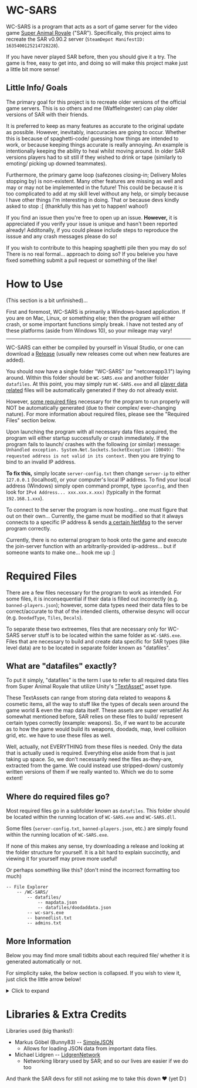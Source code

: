 # WC-SARS
WC-SARS is a program that acts as a sort of game server for the video game [Super Animal Royale](https://animalroyale.com "Super Animal Royale's official site") ("SAR"). Specifically, this project aims to recreate the SAR v0.90.2 server (`SteamDepot ManifestID: 1635400125214728228`).

If you have never played SAR before, then you should give it a try. The game is free, easy to get into, and doing so will make this project make just a little bit more sense!


## Little Info/ Goals
The primary goal for this project is to recreate older versions of the official game servers. This is so others and me (WaffleIngester) can play older versions of SAR with their friends.

It is preferred to keep as many features as accurate to the original update as possible. However, inevitably, inaccuracies are going to occur. Whether this is because of spaghetti-code/ guessing how things are intended to work, or because keeping things accurate is really annoying. An example is intentionally keeping the ability to heal whilst moving around. In older SAR versions players had to sit still if they wished to drink or tape (similarly to emoting/ picking up downed teammates).

Furthermore, the primary game loop (safezones closing-in; Delivery Moles stopping by) is non-existent. Many other features are missing as well and may or may not be implemented in the future! This could be because it is too complicated to add at my skill level without any help, or simply because I have other things I'm interesting in doing. That or because devs kindly asked to stop :[
(thankfully this has yet to happen! wahoo!)

If you find an issue then you're free to open up an issue. **However,** it is appreciated if you verify your issue is unique and hasn't been reported already! Additonally, if you could please include steps to reproduce the isssue and any crash messages please do so!

If you wish to contribute to this heaping spaghetti pile then you may do so! There is no real formal... approach to doing so? If you beleive you have fixed something submit a pull request or something of the like!


# How to Use
(This section is a bit unfinished)...

First and foremost, WC-SARS is primarily a Windows-based application. If you are on Mac, Linux, or something else; then the program will either crash, or some important functions simply break. I have not tested any of these platforms (aside from Windows 10), so your mileage may vary!

---

WC-SARS can either be compiled by yourself in Visual Studio, or one can download a [Release](https://github.com/WaffleIngester/WC-SARS/releases) (usually new releases come out when new features are added).

You should now have a single folder "WC-SARS" (or "netcoreapp3.1") laying around. Within this folder should be `WC-SARS.exe` and another folder `datafiles`. At this point, you may simply run `WC-SARS.exe` and all [player data related](https://github.com/WaffleIngester/WC-SARS#player-data) files will be automatically generated if they do not already exist.

However, [some required files](https://github.com/WaffleIngester/WC-SARS#required-files) necessary for the program to run properly will NOT be automatically generated (due to their complex/ ever-changing nature). For more information about required files, please see the "Required Files" section below.

Upon launching the program with all necessary data files acquired, the program will either startup successfully or crash immediately. If the program fails to launch/ crashes with the following (or similar) message: `Unhandled exception. System.Net.Sockets.SocketException (10049): The requested address is not valid in its context.` then you are trying to bind to an invalid IP address.

__To fix this,__ simply locate `server-config.txt` then change `server-ip` to either `127.0.0.1` (localhost), or your computer's local IP address. To find your local address (Windows) simply open command prompt, type `ipconfig`, and then look for `IPv4 Address... xxx.xxx.x.xxx)` (typically in the format `192.168.1.xxx`).

To connect to the server the program is now hosting... one must figure that out on their own... Currently, the game must be modified so that it always connects to a specific IP address & sends [a certain NetMsg](https://github.com/WaffleIngester/WC-SARS/blob/master/WCSARS/Match.cs#L1412) to the server program correctly.

Currently, there is no external program to hook onto the game and execute the join-server function with an arbitrarily-provided ip-address... but if someone wants to make one... hook me up :]

# Required Files
There are a few files necessary for the program to work as intended. For some files, it is inconsequential if their data is filled out incorrectly (e.g. `banned-players.json`); however, some data types need their data files to be correct/accurate to that of the intended clients, otherwise desync will occur (e.g. `DoodadType`, `Tiles`, `Decals`).

To separate these two extreemes, files that are necessary only for WC-SARS server stuff is to be located within the same folder as `WC-SARS.exe`. Files that are necessary to build and create data specific for SAR types (like level data) are to be located in separate folder known as "datafiles".

What are "datafiles" exactly?
-
To put it simply, "datafiles" is the term I use to refer to all required data files from Super Animal Royale that utilize Unity's ["TextAsset"](https://docs.unity3d.com/Manual/class-TextAsset.html) asset type.

These TextAssets can range from storing data related to weapons & cosmetic items, all the way to stuff like the types of decals seen around the game world & even the map data itself. These assets are super versatile! As somewhat mentioned before, SAR relies on these files to build/ represent certain types correctly (example: weapons). So, if we want to be accurate as to how the game would build its weapons, doodads, map, level collision grid, etc. we have to use these files as well.

Well, actually, not EVERYTHING from these files is needed. Only the data that is actually used is required. Everything else aside from that is just taking up space. So, we don't necessarily need the files as-they-are, extracted from the game. We could instead use stripped-down/ customly written versions of them if we really wanted to. Which we do to some extent!

Where do required files go?
-
Most required files go in a subfolder known as `datafiles`. This folder should be located within the running location of `WC-SARS.exe` and `WC-SARS.dll`.

Some files (`server-config.txt`, `banned-players.json`, etc.) are simply found within the running location of `WC-SARS.exe`.

If none of this makes any sense, try downloading a release and looking at the folder structure for yourself. It is a bit hard to explain succinctly, and viewing it for yourself may prove more useful!

Or perhaps something like this? (don't mind the incorrect formatting too much)
```
-- File Explorer
	-- /WC-SARS/
		-- datafiles/
			-- mapdata.json
			-- datafiles/doodaddata.json
		-- wc-sars.exe
		-- bannedlist.txt
		-- admins.txt
```

More Information
-
Below you may find more small tidbits about each required file/ whether it is generated automatically or not.

For simplicity sake, the below  section is collapsed. If you wish to view it, just click the little arrow below!
<details>
<summary>Click to expand</summary>

## Server Config
**Must be placed in the same folder as `WC-SARS.exe`.**
(will be auto-generated if not found)

> **NOTE:** config is super simple/ very wonky!!! If a key is missing it **will not** be regenerated unless the config file is deleted/or another key is formatted incorrectly!

Configuration of properties that the program will utilize when setting up Matches.
> Required: `server-ip`; `server-ip`; `server-port`

> All other properties are optional. See below for a complete list.

<details>
<summary>List of all Properties (click to expand)</summary>

* `server-ip` `string`
    - IP Address the program will try to bind to.
    - Defauts to `127.0.0.1`.
* `server-port` `int`
    - Port the program will try to bind to.
    - Defaults to `42896`.
* `server-key` `string`
    - Key which incoming clients must give if they are to connect.
* `gamemode` `string`
    - Which `Gamemode` this Match will be.
    - Defaults to `solo`. Valid options: `solo` `duo` `squad`
* `use-config-seeds` `bool`
    - Whther to use randomized seeds, or seeds defined here in the config.
    - Defaults to `False`.
* `seed-loot` `int`
    - The seed to use for generating LootItems.
* `seed-coconuts` `int`
    - The seed to use for generating Coconuts.
* `seed-hamsterballs` `int`
    - The seed to use for generating Hamsterballs.
* `max-players` `int`
    - Maximum amount of Players that can join the Match.
    - Default is `64`.
* `lobby-time` `float`
    - The amount of time to spend in lobby (in seconds).
    - Defualts to `120 seconds`.
* `molecrates-max` `short`
    - Maximum amount of Molecrates that can spawn in the match.
    - Default is `12`.
* `dart-ticks-max` `int`
    - Maximum number of dart-ticks a Player can have.
    - Default is `12`.
* `dart-tickrate` `float`
    - Rate (in seconds) at which a Player can take dart damage.
    - Default is `0.6 seconds`.
* `dart-poisondmg` `int`
    - The amount of Poison Damage to do on a dart-tick damage attempt
    - Default is `9`, but this should be phased out by storing this in the weapon data.
* `skunkgas-tickrate-seconds` `float`
    - Rate (in seconds) at which a Player will take skunk gas damage.
    - Default is `1.0 seconds`.
* `heal-per-tick` `float`
    - The amount of HP to heal a Player while they're drinking.
    - Default is `4.75 HP`.
* `drink-rate` `float`
    - Rate (in seconds) at which a Player can heal at.
    - Default is `0.5 seconds`.
* `campfire-heal` `float`
    - The amount of HP that a Campfire will give during a Campfire heal attempt
    - Default is `4 HP`.
* `campfire-heal-rate` `float`
    - Rate (in seconds) at which a Player can be healed by a Campfire.
    - Default is `1 second`.
* `coconut-heal-base` `float`
    - The amount of HP that a Coconut will give when eaten.
    - Default is `5 HP`.
* `downed-bleedout-rate` `float`
    - Rate (in seconds) at which a downed Player will take bleed-out damage.
    - Default is `1.0 seconds`.
* `downed-resurrect-hp` `int`
    - The amount of HP downed Players get once they are resurrected.
    - Default is `25hp`.
* `infinite-match` `bool`
    - Whether the Match should should check for win-conditions.
    - Defaults to `False`.
* `safemode` `bool`
    - Whether the Match should run in "Safemode" or not.
    - Defaults to `True`, although has no real impact right now.
* `debugmode` `bool`
    - Whether or not to run in "Debug Mode"
    - Defaults to `False`. (does nothing right now)

</details>

## Player Data
**Must be placed in the same folder as `WC-SARS.exe`.**
(will be auto-generated if not found)

Currently this file just stores a bunch of player PlayFabIDs and whether to set their name to certain colors built into the game itself.

* `String` `playfabid`
    - This player's PlayFabID.
* `String` `name` **(UNUSED)** 
    - This player's name. (may use for resolving names)
* `Bool` `dev`
    - Makes this user's name dev-name colored (overwrites all other name-colors).
* `Bool` `mod`
    - Makes this user's name mod-name colored (dev color overwrites this).
* `Bool` `founder`
    - Makes this user's name founder-name colored (gets overwritten by mod-color). 

> Example `player-data.json` file:
```json
[
	{
		"playfabid": "0123456789ABCDEF",
		"name": "xX-EpicGamer42-Xx",
		"dev": false,
		"mod": true,
		"founder": true
	},
	{
		"playfabid": "FEDCBA9876543210",
		"name": "PPFF",
		"mod": true,
	}
]
```

## Banned Players
**Must be placed in the same folder as `WC-SARS.exe`.**
(will be auto-generated if not found)

A list of banned PlayFabIDs that will have their connections refused.
* `String` `playfabid`
    - Banned player's PlayFabID.
* `String` `name`
    - This banned player's name.
* `String` `reason`
    - The reason this player was banned. If blank, a default message will be provided.

> Example `banned-players.json` file:
```json
[
	{
		"playfabid": "0123456789ABCDEF",
		"name": "xX-EpicGamer42-Xx",
		"reason": "Unspeakable actions."
	},
	{
		"playfabid": "FEDCBA9876543210",
		"name": "I got banned for no reason...",
		"reason": ""
	}
]
```
## Banned IPs
**Must be placed in the same folder as `WC-SARS.exe`.**
(will be auto-generated if not found)

A list of banned IPs who will have their connections refused.
* `String` `ip`
    - Banned IP address.
* `String` `playfabid`
    - PlayFabID attached to this banned IP.
* `String` `name`
    - Name attached to this banned IP.
* `String` `reason`
    - The reason this IP was banned. If blank, a default message will be provided.

> Example `banned-ips.json` file:
```json
[
	{
		"ip": "127.0.0.0",
		"playfabid": "0123456789ABCDEF",
		"name": "xX-EpicGamer42-Xx",
		"reason": "Unspeakable actions."
	},
	{
		"ip": "0.0.0.0",
		"playfabid": "FEDCBA9876543210",
		"name": "AAAAAH",
		"reason": ""
	}
]
```


## Decals (_decals)
*NOTE: `decals.json` must be placed in the `datafiles` folder.*

This file contains all necessary information to define `Decals` for the program.

A version with **only** the necessary data is included with releases.

## Doodads (_doodads)
*NOTE: `doodads.json` must be placed in the `datafiles` folder.*

This is a file which contins all necessary information to define ``DoodadTypes`` for the program.

A version with **only** the necessary data is included with releases.

## Grass (_grass)
*NOTE: `grass.json` must be placed in the `datafiles` folder.*

This is a file which contins all necessary information to define ``GrassTypes`` for the program.

A version with **only** the necessary data is included with releases.

## EarlyAccessMap1 (EarlyAccessMap1)
*NOTE: `earlyaccessmap1.txt` must be placed in the `datafiles` folder.*

This file contains ALL of the information about the overworld / current level.

## Tiles (_tiles)
*NOTE: `tiles.json` must be placed in the `datafiles` folder.*

This file contains all necessary information to define `tiles` for the program.

A version with **only** the necessary data is included with releases.

## Weapons (_weapons)
*NOTE: `weapons.json` must be placed in the `datafiles` folder.*

This file contins all necessary information to define ``WeaponTypes`` for the program.

A version with **only** the necessary data is included with releases.

</details>

# Libraries & Extra Credits
Libraries used (big thanks!):

* Markus Göbel (Bunny83) -- [SimpleJSON](https://github.com/Bunny83/SimpleJSON)
	- Allows for loading JSON data from important data files.
* Michael Lidgren -- [LidgrenNetwork](https://github.com/lidgren/lidgren-network-gen3)
	- Networking library used by SAR; and so our lives are easier if we do too

And thank the SAR devs for still not asking me to take this down ❤ (yet D:)